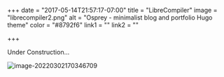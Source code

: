 +++
date = "2017-05-14T21:57:17-07:00"
title = "LibreCompiler"
image = "librecompiler2.png"
alt = "Osprey - minimalist blog and portfolio Hugo theme"
color = "#8792f6"
link1 = ""
link2 = ""

+++

Under Construction...

![image-20220302170346709](https://s4.ax1x.com/2022/01/13/7lcNYq.jpg)
